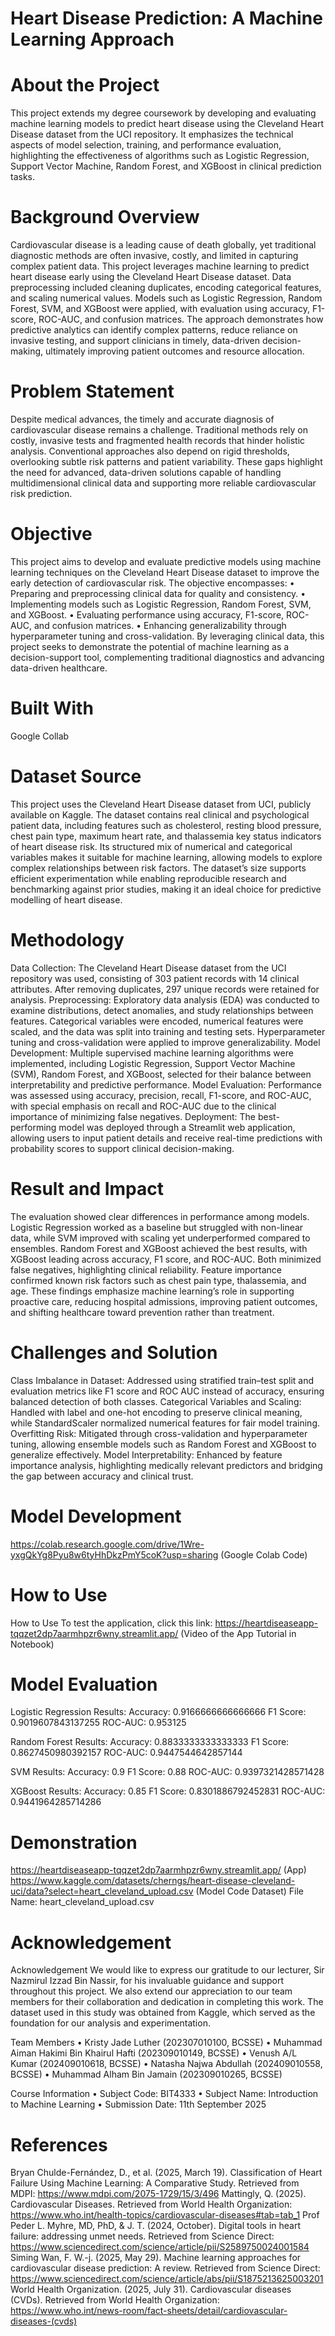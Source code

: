 ﻿# Heart Disease Prediction: A Machine Learning Approach 
# About the Project
This project extends my degree coursework by developing and evaluating machine learning models to predict heart disease using the Cleveland Heart Disease dataset from the UCI repository. It emphasizes the technical aspects of model selection, training, and performance evaluation, highlighting the effectiveness of algorithms such as Logistic Regression, Support Vector Machine, Random Forest, and XGBoost in clinical prediction tasks.

# Background Overview
Cardiovascular disease is a leading cause of death globally, yet traditional diagnostic methods are often invasive, costly, and limited in capturing complex patient data. This project leverages machine learning to predict heart disease early using the Cleveland Heart Disease dataset. Data preprocessing included cleaning duplicates, encoding categorical features, and scaling numerical values. Models such as Logistic Regression, Random Forest, SVM, and XGBoost were applied, with evaluation using accuracy, F1-score, ROC-AUC, and confusion matrices. The approach demonstrates how predictive analytics can identify complex patterns, reduce reliance on invasive testing, and support clinicians in timely, data-driven decision-making, ultimately improving patient outcomes and resource allocation.

# Problem Statement
Despite medical advances, the timely and accurate diagnosis of cardiovascular disease remains a challenge. Traditional methods rely on costly, invasive tests and fragmented health records that hinder holistic analysis. Conventional approaches also depend on rigid thresholds, overlooking subtle risk patterns and patient variability. These gaps highlight the need for advanced, data-driven solutions capable of handling multidimensional clinical data and supporting more reliable cardiovascular risk prediction.

# Objective
This project aims to develop and evaluate predictive models using machine learning techniques on the Cleveland Heart Disease dataset to improve the early detection of cardiovascular risk. The objective encompasses:
•	Preparing and preprocessing clinical data for quality and consistency.
•	Implementing models such as Logistic Regression, Random Forest, SVM, and XGBoost.
•	Evaluating performance using accuracy, F1-score, ROC-AUC, and confusion matrices.
•	Enhancing generalizability through hyperparameter tuning and cross-validation.
By leveraging clinical data, this project seeks to demonstrate the potential of machine learning as a decision-support tool, complementing traditional diagnostics and advancing data-driven healthcare.

# Built With
Google Collab

# Dataset Source
This project uses the Cleveland Heart Disease dataset from UCI, publicly available on Kaggle. The dataset contains real clinical and psychological patient data, including features such as cholesterol, resting blood pressure, chest pain type, maximum heart rate, and thalassemia key status indicators of heart disease risk. Its structured mix of numerical and categorical variables makes it suitable for machine learning, allowing models to explore complex relationships between risk factors. The dataset’s size supports efficient experimentation while enabling reproducible research and benchmarking against prior studies, making it an ideal choice for predictive modelling of heart disease.

# Methodology
Data Collection: The Cleveland Heart Disease dataset from the UCI repository was used, consisting of 303 patient records with 14 clinical attributes. After removing duplicates, 297 unique records were retained for analysis.
Preprocessing: Exploratory data analysis (EDA) was conducted to examine distributions, detect anomalies, and study relationships between features. Categorical variables were encoded, numerical features were scaled, and the data was split into training and testing sets. Hyperparameter tuning and cross-validation were applied to improve generalizability.
Model Development: Multiple supervised machine learning algorithms were implemented, including Logistic Regression, Support Vector Machine (SVM), Random Forest, and XGBoost, selected for their balance between interpretability and predictive performance.
Model Evaluation: Performance was assessed using accuracy, precision, recall, F1-score, and ROC-AUC, with special emphasis on recall and ROC-AUC due to the clinical importance of minimizing false negatives.
Deployment: The best-performing model was deployed through a Streamlit web application, allowing users to input patient details and receive real-time predictions with probability scores to support clinical decision-making.

# Result and Impact
The evaluation showed clear differences in performance among models. Logistic Regression worked as a baseline but struggled with non-linear data, while SVM improved with scaling yet underperformed compared to ensembles. Random Forest and XGBoost achieved the best results, with XGBoost leading across accuracy, F1 score, and ROC-AUC. Both minimized false negatives, highlighting clinical reliability. Feature importance confirmed known risk factors such as chest pain type, thalassemia, and age. These findings emphasize machine learning’s role in supporting proactive care, reducing hospital admissions, improving patient outcomes, and shifting healthcare toward prevention rather than treatment.

# Challenges and Solution
Class Imbalance in Dataset: Addressed using stratified train–test split and evaluation metrics like F1 score and ROC AUC instead of accuracy, ensuring balanced detection of both classes.
Categorical Variables and Scaling: Handled with label and one-hot encoding to preserve clinical meaning, while StandardScaler normalized numerical features for fair model training.
Overfitting Risk: Mitigated through cross-validation and hyperparameter tuning, allowing ensemble models such as Random Forest and XGBoost to generalize effectively.
Model Interpretability: Enhanced by feature importance analysis, highlighting medically relevant predictors and bridging the gap between accuracy and clinical trust.

# Model Development
https://colab.research.google.com/drive/1Wre-yxgQkYg8Pyu8w6tyHhDkzPmY5coK?usp=sharing (Google Colab Code)

# How to Use
How to Use
To test the application, click this link:
https://heartdiseaseapp-tqqzet2dp7aarmhpzr6wny.streamlit.app/
(Video of the App Tutorial in Notebook)

# Model Evaluation
Logistic Regression Results:
Accuracy: 0.9166666666666666
F1 Score: 0.9019607843137255
ROC-AUC: 0.953125

Random Forest Results:
Accuracy: 0.8833333333333333
F1 Score: 0.8627450980392157
ROC-AUC: 0.9447544642857144

SVM Results:
Accuracy: 0.9
F1 Score: 0.88
ROC-AUC: 0.9397321428571428

XGBoost Results:
Accuracy: 0.85
F1 Score: 0.8301886792452831
ROC-AUC: 0.9441964285714286

# Demonstration
https://heartdiseaseapp-tqqzet2dp7aarmhpzr6wny.streamlit.app/ (App)
https://www.kaggle.com/datasets/cherngs/heart-disease-cleveland-uci/data?select=heart_cleveland_upload.csv (Model Code Dataset) 
File Name: heart_cleveland_upload.csv

# Acknowledgement
Acknowledgement
We would like to express our gratitude to our lecturer, Sir Nazmirul Izzad Bin Nassir, for his invaluable guidance and support throughout this project. We also extend our appreciation to our team members for their collaboration and dedication in completing this work. The dataset used in this study was obtained from Kaggle, which served as the foundation for our analysis and experimentation.

Team Members
•	Kristy Jade Luther (202307010100, BCSSE)
•	Muhammad Aiman Hakimi Bin Khairul Hafti (202309010149, BCSSE)
•	Venush A/L Kumar (202409010618, BCSSE)
•	Natasha Najwa Abdullah (202409010558, BCSSE)
•	Muhammad Alham Bin Jamain (202309010265, BCSSE)

Course Information
•	Subject Code: BIT4333
•	Subject Name: Introduction to Machine Learning
•	Submission Date: 11th September 2025

# References
Bryan Chulde-Fernández, D., et al. (2025, March 19). Classification of Heart Failure Using Machine Learning: A Comparative Study. Retrieved from MDPI: https://www.mdpi.com/2075-1729/15/3/496
Mattingly, Q. (2025). Cardiovascular Diseases. Retrieved from World Health Organization: https://www.who.int/health-topics/cardiovascular-diseases#tab=tab_1
Prof Peder L. Myhre, MD, PhD, & J. T. (2024, October). Digital tools in heart failure: addressing unmet needs. Retrieved from Science Direct: https://www.sciencedirect.com/science/article/pii/S2589750024001584
Siming Wan, F. W.-j. (2025, May 29). Machine learning approaches for cardiovascular disease prediction: A review. Retrieved from Science Direct: https://www.sciencedirect.com/science/article/abs/pii/S1875213625003201
World Health Organization. (2025, July 31). Cardiovascular diseases (CVDs). Retrieved from World Health Organization: https://www.who.int/news-room/fact-sheets/detail/cardiovascular-diseases-(cvds)

